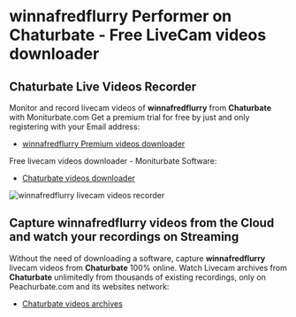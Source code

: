 # winnafredflurry Performer on Chaturbate - Free LiveCam videos downloader

## Chaturbate Live Videos Recorder

Monitor and record livecam videos of **winnafredflurry** from **Chaturbate** with Moniturbate.com
Get a premium trial for free by just and only registering with your Email address:
* [winnafredflurry Premium videos downloader](https://moniturbate.com/request-demo-licence-key.html)

Free livecam videos downloader - Moniturbate Software:
* [Chaturbate videos downloader](https://moniturbate.com/moniturbate-download-software.html)

![winnafredflurry livecam videos recorder](https://peachurnet.com/templates/moniturbate-software.png)


## Capture winnafredflurry videos from the Cloud and watch your recordings on Streaming

Without the need of downloading a software, capture **winnafredflurry** livecam videos from **Chaturbate** 100% online.
Watch Livecam archives from **Chaturbate** unlimitedly from thousands of existing recordings, only on Peachurbate.com and its websites network:
* [Chaturbate videos archives](https://peachurnet.com/)